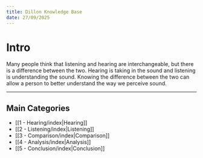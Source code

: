 ```yaml
---
title: Dillon Knowledge Base
date: 27/09/2025
---
```

# Intro

Many people think that listening and hearing are interchangeable, but there is a difference between the two. Hearing is taking in the sound and listening is understanding the sound. Knowing the difference between the two can allow a person to better understand the way we perceive sound.

---

## Main Categories

- [[1 - Hearing/index|Hearing]]
- [[2 - Listening/index|Listening]]
- [[3 - Comparison/index|Comparison]]
- [[4 - Analysis/index|Analysis]]
- [[5 - Conclusion/index|Conclusion]]